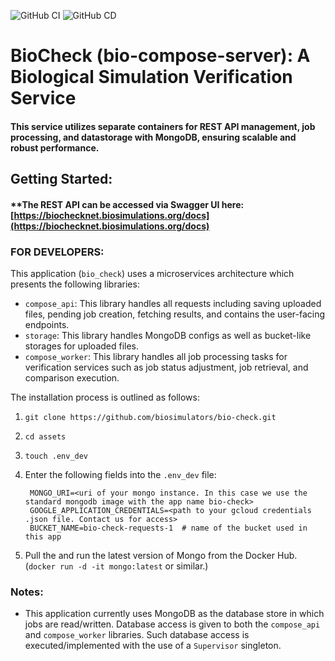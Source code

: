 ![GitHub CI](https://github.com/biosimulators/bio-check/actions/workflows/ci.yaml/badge.svg)
![GitHub CD](https://github.com/biosimulators/bio-check/actions/workflows/cd.yaml/badge.svg)
# BioCheck (bio-compose-server): A Biological Simulation Verification Service
#### __This service utilizes separate containers for REST API management, job processing, and datastorage with MongoDB, ensuring scalable and robust performance.__

## Getting Started:

#### **The REST API can be accessed via Swagger UI here: [https://biochecknet.biosimulations.org/docs](https://biochecknet.biosimulations.org/docs)

### **FOR DEVELOPERS:**

This application (`bio_check`) uses a microservices architecture which presents the following libraries:

- `compose_api`: This library handles all requests including saving uploaded files, pending job creation, fetching results, and contains the user-facing endpoints.
- `storage`: This library handles MongoDB configs as well as bucket-like storages for uploaded files.
- `compose_worker`: This library handles all job processing tasks for verification services such as job status adjustment, job retrieval, and comparison execution.

The installation process is outlined as follows:

1. `git clone https://github.com/biosimulators/bio-check.git`
2. `cd assets`
3. `touch .env_dev`
4. Enter the following fields into the `.env_dev` file: 
        
        MONGO_URI=<uri of your mongo instance. In this case we use the standard mongodb image with the app name bio-check>
        GOOGLE_APPLICATION_CREDENTIALS=<path to your gcloud credentials .json file. Contact us for access>
        BUCKET_NAME=bio-check-requests-1  # name of the bucket used in this app

5. Pull the and run the latest version of Mongo from the Docker Hub. (`docker run -d -it mongo:latest` or similar.)


### Notes:
- This application currently uses MongoDB as the database store in which jobs are read/written. Database access is given to both the `compose_api` and `compose_worker` libraries. Such database access is 
executed/implemented with the use of a `Supervisor` singleton.

